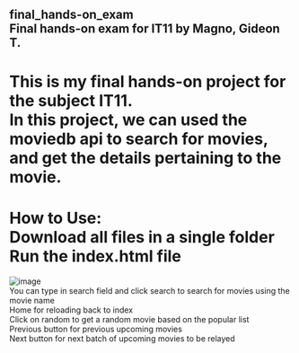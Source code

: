 final_hands-on_exam  
Final hands-on exam for IT11 by Magno, Gideon T.  
-------------------------------------------------------------------------------------------------------------
This is my final hands-on project for the subject IT11.  
In this project, we can used the moviedb api to search for movies, and get the details pertaining to the movie.  
=============================================================================================================
How to Use:  
Download all files in a single folder  
Run the index.html file  
=============================================================================================================
  
![image](https://github.com/kiel019/IT11-Final-Drill/assets/132660338/1f7f0460-c06b-45ad-a82a-9007fa1c3ec8)  
You can type in search field and click search to search for movies using the movie name  
Home for reloading back to index  
Click on random to get a random movie based on the popular list  
Previous button for previous upcoming movies  
Next button for next batch of upcoming movies to be relayed  
